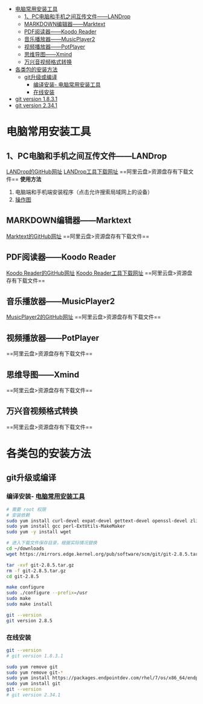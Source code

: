 - [电脑常用安装工具](#电脑常用安装工具)
  - [1、PC电脑和手机之间互传文件——LANDrop](#1pc电脑和手机之间互传文件landrop)
  - [MARKDOWN编辑器——Marktext](#markdown编辑器marktext)
  - [PDF阅读器——Koodo Reader](#pdf阅读器koodo-reader)
  - [音乐播放器——MusicPlayer2](#音乐播放器musicplayer2)
  - [视频播放器——PotPlayer](#视频播放器potplayer)
  - [思维导图——Xmind](#思维导图xmind)
  - [万兴音视频格式转换](#万兴音视频格式转换)
- [各类包的安装方法](#各类包的安装方法)
  - [git升级或编译](#git升级或编译)
    - [编译安装- 电脑常用安装工具](#编译安装--电脑常用安装工具)
    - [在线安装](#在线安装)
- [git version 1.8.3.1](#git-version-1831)
- [git version 2.34.1](#git-version-2341)

# 电脑常用安装工具
## 1、PC电脑和手机之间互传文件——LANDrop
[LANDrop的GitHub网址](https://github.com/LANDrop/LANDrop)
[LANDrop工具下载网址](https://landrop.app/#downloads)
==阿里云盘>资源盘存有下载文件==
**使用方法**
1. 电脑端和手机端安装程序（点击允许搜索局域网上的设备）
2. [操作图](https://github.com/cooperpy/tool_cabinet/assets/107781344/7c8e9e31-0656-44ed-8b91-e01bc620cbd6)
## MARKDOWN编辑器——Marktext
[Marktext的GitHub网址](https://github.com/marktext/marktext)
==阿里云盘>资源盘存有下载文件==
## PDF阅读器——Koodo Reader
[Koodo Reader的GitHub网址](https://github.com/koodo-reader/koodo-reader)
[Koodo Reader工具下载网址](https://www.koodoreader.com/zh)
==阿里云盘>资源盘存有下载文件==
## 音乐播放器——MusicPlayer2
[MusicPlayer2的GitHub网址](https://github.com/zhongyang219/MusicPlayer2/)
==阿里云盘>资源盘存有下载文件==
## 视频播放器——PotPlayer
==阿里云盘>资源盘存有下载文件==
## 思维导图——Xmind
==阿里云盘>资源盘存有下载文件==
## 万兴音视频格式转换
==阿里云盘>资源盘存有下载文件==
# 各类包的安装方法
## git升级或编译
### 编译安装- [电脑常用安装工具](#电脑常用安装工具)
```bash
# 需要 root 权限
# 安装依赖
sudo yum install curl-devel expat-devel gettext-devel openssl-devel zlib-devel
sudo yum install gcc perl-ExtUtils-MakeMaker
sudo yum -y install wget

# 进入下载文件保存目录，根据实际情况替换
cd ~/downloads
wget https://mirrors.edge.kernel.org/pub/software/scm/git/git-2.8.5.tar.gz  (==阿里云盘>资源盘存有下载文件==)

tar -xvf git-2.8.5.tar.gz
rm -f git-2.8.5.tar.gz
cd git-2.8.5

make configure
sudo ./configure --prefix=/usr
sudo make
sudo make install

git --version
git version 2.8.5

```
### 在线安装
```bash
git --version
# git version 1.8.3.1

sudo yum remove git
sudo yum remove git-*
sudo yum install https://packages.endpointdev.com/rhel/7/os/x86_64/endpoint-repo.x86_64.rpm
sudo yum install git
git --version
# git version 2.34.1

